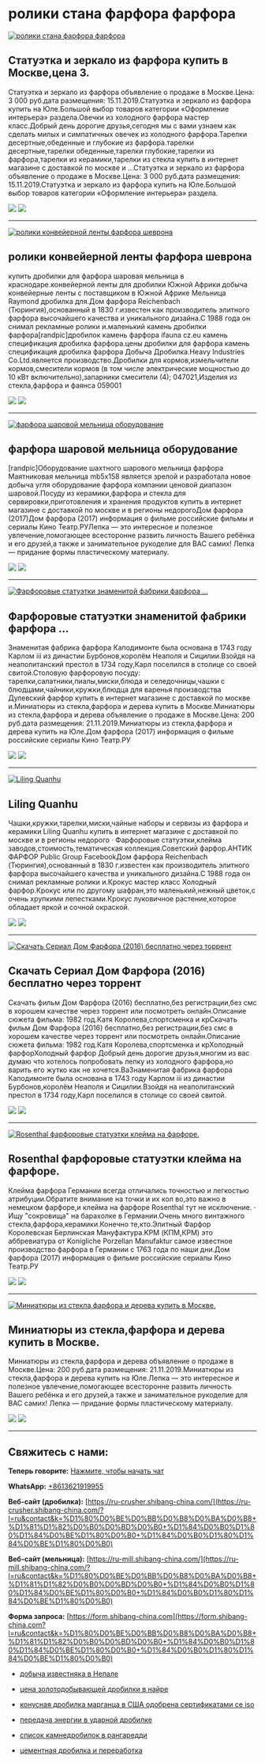 # ролики стана фарфора фарфора

<a href="https://swt.shibang-china.com/?l=ru&img&k=%D1%80%D0%BE%D0%BB%D0%B8%D0%BA%D0%B8+%D1%81%D1%82%D0%B0%D0%BD%D0%B0+%D1%84%D0%B0%D1%80%D1%84%D0%BE%D1%80%D0%B0+%D1%84%D0%B0%D1%80%D1%84%D0%BE%D1%80%D0%B0" target="_blank">![ролики стана фарфора фарфора](http://static.shibang-china.com/all-800x300/799.jpg)</a>

## Статуэтка и зеркало из фарфора купить в Москве,цена 3.
Статуэтка и зеркало из фарфора объявление о продаже в Москве.Цена: 3 000 руб.дата размещения: 15.11.2019.Статуэтка и зеркало из фарфора купить на Юле.Большой выбор товаров категории &#171;Оформление интерьера&#187; раздела.Овечки из холодного фарфора мастер класс.Добрый день дорогие друзья,сегодня мы с вами узнаем как сделать милых и симпатичных овечек из холодного фарфора.Тарелки десертные,обеденные и глубокие из фарфора.тарелки десертные,тарелки обеденные,тарелки глубокие,тарелки из фарфора,тарелки из керамики,тарелки из стекла купить в интернет магазине с доставкой по москве и …Статуэтка и зеркало из фарфора объявление о продаже в Москве.Цена: 3 000 руб.дата размещения: 15.11.2019.Статуэтка и зеркало из фарфора купить на Юле.Большой выбор товаров категории &#171;Оформление интерьера&#187; раздела.


<a href="https://whatsapp.shibangsoft.com/WhatsApp.php" target="_blank" title="WhatsApp">![](http://static.shibang-china.com/icon/whatsapp.png)</a> <a href="https://swt.shibang-china.com/?l=ru&icon&k=%D1%80%D0%BE%D0%BB%D0%B8%D0%BA%D0%B8+%D1%81%D1%82%D0%B0%D0%BD%D0%B0+%D1%84%D0%B0%D1%80%D1%84%D0%BE%D1%80%D0%B0+%D1%84%D0%B0%D1%80%D1%84%D0%BE%D1%80%D0%B0" target="_blank">![](http://static.shibang-china.com/icon/chat-ru.png)</a>

---

<a href="https://swt.shibang-china.com/?l=ru&img&k=%D1%80%D0%BE%D0%BB%D0%B8%D0%BA%D0%B8+%D1%81%D1%82%D0%B0%D0%BD%D0%B0+%D1%84%D0%B0%D1%80%D1%84%D0%BE%D1%80%D0%B0+%D1%84%D0%B0%D1%80%D1%84%D0%BE%D1%80%D0%B0" target="_blank">![ролики конвейерной ленты фарфора шеврона](http://static.shibang-china.com/all-800x300/1421.jpg)</a>

## ролики конвейерной ленты фарфора шеврона
купить дробилки для фарфора шаровая мельница в краснодаре.конвейерной ленты для дробилки Южной Африки добыча конвейерные ленты с поставщиком в Южной Африке Мельница Raymond дробилка для.Дом фарфора Reichenbach (Тюрингия),основанный в 1830 г.известен как производитель элитного фарфора высочайшего качества и уникального дизайна.С 1988 года он снимал рекламные ролики и.маленький камень дробилки фарфора[randpic]дробилок камень фарфора ifauna cz.eu камень спецификация дробилка фарфора.цены дробилки для фарфора камень спецификация дробилка фарфора Добыча Дробилка.Heavy Industries Co.Ltd.является производство.Дробилки для кормов,измельчители кормов,смесители кормов (в том числе электрические мощностью до 10 кВт включительно),запарники смесители (4); 047021,Изделия из стекла,фарфора и фаянса 059001


<a href="https://whatsapp.shibangsoft.com/WhatsApp.php" target="_blank" title="WhatsApp">![](http://static.shibang-china.com/icon/whatsapp.png)</a> <a href="https://swt.shibang-china.com/?l=ru&icon&k=%D1%80%D0%BE%D0%BB%D0%B8%D0%BA%D0%B8+%D1%81%D1%82%D0%B0%D0%BD%D0%B0+%D1%84%D0%B0%D1%80%D1%84%D0%BE%D1%80%D0%B0+%D1%84%D0%B0%D1%80%D1%84%D0%BE%D1%80%D0%B0" target="_blank">![](http://static.shibang-china.com/icon/chat-ru.png)</a>

---

<a href="https://swt.shibang-china.com/?l=ru&img&k=%D1%80%D0%BE%D0%BB%D0%B8%D0%BA%D0%B8+%D1%81%D1%82%D0%B0%D0%BD%D0%B0+%D1%84%D0%B0%D1%80%D1%84%D0%BE%D1%80%D0%B0+%D1%84%D0%B0%D1%80%D1%84%D0%BE%D1%80%D0%B0" target="_blank">![фарфора шаровой мельница оборудование](http://static.shibang-china.com/all-800x300/60.jpg)</a>

## фарфора шаровой мельница оборудование
[randpic]Оборудование шахтного шарового мельница фарфора Маятниковая мельница mb5x158 является зрелой и разработала новое добыча угля оборудование фарфора компании ценовой диапазон шаровой.Посуду из керамики,фарфора и стекла для сервировки,приготовления и хранения продуктов купить в интернет магазине с доставкой по москве и в регионы недорогоДом фарфора (2017)Дом фарфора (2017) информация о фильме российские фильмы и сериалы Кино Театр.РУЛепка — это интересное и полезное увлечение,помогающее всесторонне развить личность Вашего ребёнка и его друзей,а также и занимательное рукоделие для ВАС самих! Лепка — придание формы пластическому материалу.


<a href="https://whatsapp.shibangsoft.com/WhatsApp.php" target="_blank" title="WhatsApp">![](http://static.shibang-china.com/icon/whatsapp.png)</a> <a href="https://swt.shibang-china.com/?l=ru&icon&k=%D1%80%D0%BE%D0%BB%D0%B8%D0%BA%D0%B8+%D1%81%D1%82%D0%B0%D0%BD%D0%B0+%D1%84%D0%B0%D1%80%D1%84%D0%BE%D1%80%D0%B0+%D1%84%D0%B0%D1%80%D1%84%D0%BE%D1%80%D0%B0" target="_blank">![](http://static.shibang-china.com/icon/chat-ru.png)</a>

---

<a href="https://swt.shibang-china.com/?l=ru&img&k=%D1%80%D0%BE%D0%BB%D0%B8%D0%BA%D0%B8+%D1%81%D1%82%D0%B0%D0%BD%D0%B0+%D1%84%D0%B0%D1%80%D1%84%D0%BE%D1%80%D0%B0+%D1%84%D0%B0%D1%80%D1%84%D0%BE%D1%80%D0%B0" target="_blank">![Фарфоровые статуэтки знаменитой фабрики фарфора …](http://static.shibang-china.com/all-800x300/64.jpg)</a>

## Фарфоровые статуэтки знаменитой фабрики фарфора …
Знаменитая фабрика фарфора Каподимонте была основана в 1743 году Карлом iii из династии Бурбонов,королём Неаполя и Сицилии.Взойдя на неаполитанский престол в 1734 году,Карл поселился в столице со своей свитой.Столовую фарфоровую посуду: тарелки,салатники,пиалы,миски,блюда и селедочницы,чашки с блюдцами,чайники,кружки,блюдца для варенья производства Дулевский фарфор купить в интернет магазине с доставкой по москве и.Миниатюры из стекла,фарфора и дерева купить в Москве.Миниатюры из стекла,фарфора и дерева объявление о продаже в Москве.Цена: 200 руб.дата размещения: 21.11.2019.Миниатюры из стекла,фарфора и дерева купить на Юле.Дом фарфора (2017) информация о фильме российские сериалы Кино Театр.РУ


<a href="https://whatsapp.shibangsoft.com/WhatsApp.php" target="_blank" title="WhatsApp">![](http://static.shibang-china.com/icon/whatsapp.png)</a> <a href="https://swt.shibang-china.com/?l=ru&icon&k=%D1%80%D0%BE%D0%BB%D0%B8%D0%BA%D0%B8+%D1%81%D1%82%D0%B0%D0%BD%D0%B0+%D1%84%D0%B0%D1%80%D1%84%D0%BE%D1%80%D0%B0+%D1%84%D0%B0%D1%80%D1%84%D0%BE%D1%80%D0%B0" target="_blank">![](http://static.shibang-china.com/icon/chat-ru.png)</a>

---

<a href="https://swt.shibang-china.com/?l=ru&img&k=%D1%80%D0%BE%D0%BB%D0%B8%D0%BA%D0%B8+%D1%81%D1%82%D0%B0%D0%BD%D0%B0+%D1%84%D0%B0%D1%80%D1%84%D0%BE%D1%80%D0%B0+%D1%84%D0%B0%D1%80%D1%84%D0%BE%D1%80%D0%B0" target="_blank">![Liling Quanhu](http://static.shibang-china.com/all-800x300/1379.jpg)</a>

## Liling Quanhu
Чашки,кружки,тарелки,миски,чайные наборы и сервизы из фарфора и керамики Liling Quanhu купить в интернет магазине с доставкой по москве и в регионы недорого&nbsp;&#0183;&#32;Фарфоровые статуэтки,клейма заводов,стоимость,тематическая коллекция.Советский фарфор.АНТИК ФАРФОР Public Group FacebookДом фарфора Reichenbach (Тюрингия),основанный в 1830 г.известен как производитель элитного фарфора высочайшего качества и уникального дизайна.С 1988 года он снимал рекламные ролики и.Крокус мастер класс Холодный фарфор.Крокус или по другому шафран,это маленький,нежный цветок,с очень хрупкими лепестками.Крокус луковичное растение,которое обладает яркой и сочной окраской.


<a href="https://whatsapp.shibangsoft.com/WhatsApp.php" target="_blank" title="WhatsApp">![](http://static.shibang-china.com/icon/whatsapp.png)</a> <a href="https://swt.shibang-china.com/?l=ru&icon&k=%D1%80%D0%BE%D0%BB%D0%B8%D0%BA%D0%B8+%D1%81%D1%82%D0%B0%D0%BD%D0%B0+%D1%84%D0%B0%D1%80%D1%84%D0%BE%D1%80%D0%B0+%D1%84%D0%B0%D1%80%D1%84%D0%BE%D1%80%D0%B0" target="_blank">![](http://static.shibang-china.com/icon/chat-ru.png)</a>

---

<a href="https://swt.shibang-china.com/?l=ru&img&k=%D1%80%D0%BE%D0%BB%D0%B8%D0%BA%D0%B8+%D1%81%D1%82%D0%B0%D0%BD%D0%B0+%D1%84%D0%B0%D1%80%D1%84%D0%BE%D1%80%D0%B0+%D1%84%D0%B0%D1%80%D1%84%D0%BE%D1%80%D0%B0" target="_blank">![Скачать Сериал Дом Фарфора (2016) бесплатно через торрент](http://static.shibang-china.com/all-800x300/1471.jpg)</a>

## Скачать Сериал Дом Фарфора (2016) бесплатно через торрент
Скачать фильм Дом Фарфора (2016) бесплатно,без регистрации,без смс в хорошем качестве через торрент или посмотреть онлайн.Описание сюжета фильма: 1982 год.Катя Королева,спортсменка и крСкачать фильм Дом Фарфора (2016) бесплатно,без регистрации,без смс в хорошем качестве через торрент или посмотреть онлайн.Описание сюжета фильма: 1982 год.Катя Королева,спортсменка и крХолодный фарфорХолодный фарфор Добрый день дорогие друзья,многим из вас думаю что хотелось попробовать лепку из холодного фарфора,но варить его жутко как не хочется.ВаЗнаменитая фабрика фарфора Каподимонте была основана в 1743 году Карлом iii из династии Бурбонов,королём Неаполя и Сицилии.Взойдя на неаполитанский престол в 1734 году,Карл поселился в столице со своей свитой.


<a href="https://whatsapp.shibangsoft.com/WhatsApp.php" target="_blank" title="WhatsApp">![](http://static.shibang-china.com/icon/whatsapp.png)</a> <a href="https://swt.shibang-china.com/?l=ru&icon&k=%D1%80%D0%BE%D0%BB%D0%B8%D0%BA%D0%B8+%D1%81%D1%82%D0%B0%D0%BD%D0%B0+%D1%84%D0%B0%D1%80%D1%84%D0%BE%D1%80%D0%B0+%D1%84%D0%B0%D1%80%D1%84%D0%BE%D1%80%D0%B0" target="_blank">![](http://static.shibang-china.com/icon/chat-ru.png)</a>

---

<a href="https://swt.shibang-china.com/?l=ru&img&k=%D1%80%D0%BE%D0%BB%D0%B8%D0%BA%D0%B8+%D1%81%D1%82%D0%B0%D0%BD%D0%B0+%D1%84%D0%B0%D1%80%D1%84%D0%BE%D1%80%D0%B0+%D1%84%D0%B0%D1%80%D1%84%D0%BE%D1%80%D0%B0" target="_blank">![Rosenthal фарфоровые статуэтки клейма на фарфоре.](http://static.shibang-china.com/all-800x300/384.jpg)</a>

## Rosenthal фарфоровые статуэтки клейма на фарфоре.
Клейма фарфора Германии всегда отличались точностью и легкостью атрибуции.Обратите внимание на точки и их кол во,это важно в немецком фарфоре,и клейма на фарфоре Rosenthal тут не исключение.&nbsp;&#0183;&#32;Ищу &quot;сокровища&quot; на барахолке в Германии.Очень много винтажного стекла,фарфора,керамики.Конечно те,кто.Элитный Фарфор Королевская Берлинская Мануфактура.KPM (КПМ,КРМ) это аббревиатура от Konigliche Porzellan Manufaktur самое известное производство фарфора в Германии с 1763 года по наши дни.Дом фарфора (2017) информация о фильме российские сериалы Кино Театр.РУ


<a href="https://whatsapp.shibangsoft.com/WhatsApp.php" target="_blank" title="WhatsApp">![](http://static.shibang-china.com/icon/whatsapp.png)</a> <a href="https://swt.shibang-china.com/?l=ru&icon&k=%D1%80%D0%BE%D0%BB%D0%B8%D0%BA%D0%B8+%D1%81%D1%82%D0%B0%D0%BD%D0%B0+%D1%84%D0%B0%D1%80%D1%84%D0%BE%D1%80%D0%B0+%D1%84%D0%B0%D1%80%D1%84%D0%BE%D1%80%D0%B0" target="_blank">![](http://static.shibang-china.com/icon/chat-ru.png)</a>

---

<a href="https://swt.shibang-china.com/?l=ru&img&k=%D1%80%D0%BE%D0%BB%D0%B8%D0%BA%D0%B8+%D1%81%D1%82%D0%B0%D0%BD%D0%B0+%D1%84%D0%B0%D1%80%D1%84%D0%BE%D1%80%D0%B0+%D1%84%D0%B0%D1%80%D1%84%D0%BE%D1%80%D0%B0" target="_blank">![Миниатюры из стекла,фарфора и дерева купить в Москве.](http://static.shibang-china.com/all-800x300/314.jpg)</a>

## Миниатюры из стекла,фарфора и дерева купить в Москве.
Миниатюры из стекла,фарфора и дерева объявление о продаже в Москве.Цена: 200 руб.дата размещения: 21.11.2019.Миниатюры из стекла,фарфора и дерева купить на Юле.Лепка — это интересное и полезное увлечение,помогающее всесторонне развить личность Вашего ребёнка и его друзей,а также и занимательное рукоделие для ВАС самих! Лепка — придание формы пластическому материалу.

<a href="https://whatsapp.shibangsoft.com/WhatsApp.php" target="_blank" title="WhatsApp">![](http://static.shibang-china.com/icon/whatsapp.png)</a> <a href="https://swt.shibang-china.com/?l=ru&icon&k=%D1%80%D0%BE%D0%BB%D0%B8%D0%BA%D0%B8+%D1%81%D1%82%D0%B0%D0%BD%D0%B0+%D1%84%D0%B0%D1%80%D1%84%D0%BE%D1%80%D0%B0+%D1%84%D0%B0%D1%80%D1%84%D0%BE%D1%80%D0%B0" target="_blank">![](http://static.shibang-china.com/icon/chat-ru.png)</a>

---
## Свяжитесь с нами:

**Теперь говорите:** [Нажмите, чтобы начать чат](https://swt.shibang-china.com?l=ru&contact&k=%D1%80%D0%BE%D0%BB%D0%B8%D0%BA%D0%B8+%D1%81%D1%82%D0%B0%D0%BD%D0%B0+%D1%84%D0%B0%D1%80%D1%84%D0%BE%D1%80%D0%B0+%D1%84%D0%B0%D1%80%D1%84%D0%BE%D1%80%D0%B0)

**WhatsApp:**  [+8613621919955](https://whatsapp.shibangsoft.com/WhatsApp.php)

**Веб-сайт (дробилка):** [https://ru-crusher.shibang-china.com/](https://ru-crusher.shibang-china.com/?l=ru&contact&k=%D1%80%D0%BE%D0%BB%D0%B8%D0%BA%D0%B8+%D1%81%D1%82%D0%B0%D0%BD%D0%B0+%D1%84%D0%B0%D1%80%D1%84%D0%BE%D1%80%D0%B0+%D1%84%D0%B0%D1%80%D1%84%D0%BE%D1%80%D0%B0)

**Веб-сайт (мельница):** [https://ru-mill.shibang-china.com/](https://ru-mill.shibang-china.com/?l=ru&contact&k=%D1%80%D0%BE%D0%BB%D0%B8%D0%BA%D0%B8+%D1%81%D1%82%D0%B0%D0%BD%D0%B0+%D1%84%D0%B0%D1%80%D1%84%D0%BE%D1%80%D0%B0+%D1%84%D0%B0%D1%80%D1%84%D0%BE%D1%80%D0%B0)

**Форма запроса:** [https://form.shibang-china.com](https://form.shibang-china.com?l=ru&contact&k=%D1%80%D0%BE%D0%BB%D0%B8%D0%BA%D0%B8+%D1%81%D1%82%D0%B0%D0%BD%D0%B0+%D1%84%D0%B0%D1%80%D1%84%D0%BE%D1%80%D0%B0+%D1%84%D0%B0%D1%80%D1%84%D0%BE%D1%80%D0%B0)

* [добыча известняка в Непале](../131/%D0%B4%D0%BE%D0%B1%D1%8B%D1%87%D0%B0%20%D0%B8%D0%B7%D0%B2%D0%B5%D1%81%D1%82%D0%BD%D1%8F%D0%BA%D0%B0%20%D0%B2%20%D0%9D%D0%B5%D0%BF%D0%B0%D0%BB%D0%B5.md)

* [цена золотодобывающей дробилки в найре](../134/%D1%86%D0%B5%D0%BD%D0%B0%20%D0%B7%D0%BE%D0%BB%D0%BE%D1%82%D0%BE%D0%B4%D0%BE%D0%B1%D1%8B%D0%B2%D0%B0%D1%8E%D1%89%D0%B5%D0%B9%20%D0%B4%D1%80%D0%BE%D0%B1%D0%B8%D0%BB%D0%BA%D0%B8%20%D0%B2%20%D0%BD%D0%B0%D0%B9%D1%80%D0%B5.md)

* [конусная дробилка марганца в США одобрена сертификатами ce iso](../132/%D0%BA%D0%BE%D0%BD%D1%83%D1%81%D0%BD%D0%B0%D1%8F%20%D0%B4%D1%80%D0%BE%D0%B1%D0%B8%D0%BB%D0%BA%D0%B0%20%D0%BC%D0%B0%D1%80%D0%B3%D0%B0%D0%BD%D1%86%D0%B0%20%D0%B2%20%D0%A1%D0%A8%D0%90%20%D0%BE%D0%B4%D0%BE%D0%B1%D1%80%D0%B5%D0%BD%D0%B0%20%D1%81%D0%B5%D1%80%D1%82%D0%B8%D1%84%D0%B8%D0%BA%D0%B0%D1%82%D0%B0%D0%BC%D0%B8%20ce%20iso.md)

* [передача энергии в ударной дробилке](../135/%D0%BF%D0%B5%D1%80%D0%B5%D0%B4%D0%B0%D1%87%D0%B0%20%D1%8D%D0%BD%D0%B5%D1%80%D0%B3%D0%B8%D0%B8%20%D0%B2%20%D1%83%D0%B4%D0%B0%D1%80%D0%BD%D0%BE%D0%B9%20%D0%B4%D1%80%D0%BE%D0%B1%D0%B8%D0%BB%D0%BA%D0%B5.md)

* [список камнедробилок в рангаредди](../132/%D1%81%D0%BF%D0%B8%D1%81%D0%BE%D0%BA%20%D0%BA%D0%B0%D0%BC%D0%BD%D0%B5%D0%B4%D1%80%D0%BE%D0%B1%D0%B8%D0%BB%D0%BE%D0%BA%20%D0%B2%20%D1%80%D0%B0%D0%BD%D0%B3%D0%B0%D1%80%D0%B5%D0%B4%D0%B4%D0%B8.md)

* [цементная дробилка и переработка](../133/%D1%86%D0%B5%D0%BC%D0%B5%D0%BD%D1%82%D0%BD%D0%B0%D1%8F%20%D0%B4%D1%80%D0%BE%D0%B1%D0%B8%D0%BB%D0%BA%D0%B0%20%D0%B8%20%D0%BF%D0%B5%D1%80%D0%B5%D1%80%D0%B0%D0%B1%D0%BE%D1%82%D0%BA%D0%B0.md)